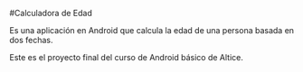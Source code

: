 #Calculadora de Edad

Es una aplicación en Android que calcula la edad de una persona basada en dos fechas.

Este es el proyecto final del curso de Android básico de Altice.
